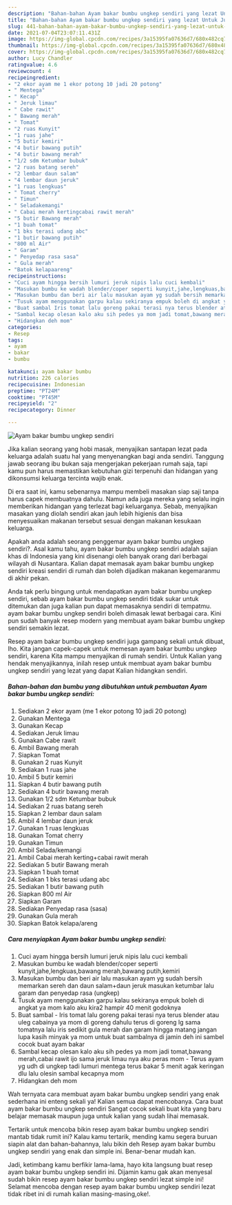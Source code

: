 ```yaml
---
description: "Bahan-bahan Ayam bakar bumbu ungkep sendiri yang lezat Untuk Jualan"
title: "Bahan-bahan Ayam bakar bumbu ungkep sendiri yang lezat Untuk Jualan"
slug: 441-bahan-bahan-ayam-bakar-bumbu-ungkep-sendiri-yang-lezat-untuk-jualan
date: 2021-07-04T23:07:11.431Z
image: https://img-global.cpcdn.com/recipes/3a15395fa07636d7/680x482cq70/ayam-bakar-bumbu-ungkep-sendiri-foto-resep-utama.jpg
thumbnail: https://img-global.cpcdn.com/recipes/3a15395fa07636d7/680x482cq70/ayam-bakar-bumbu-ungkep-sendiri-foto-resep-utama.jpg
cover: https://img-global.cpcdn.com/recipes/3a15395fa07636d7/680x482cq70/ayam-bakar-bumbu-ungkep-sendiri-foto-resep-utama.jpg
author: Lucy Chandler
ratingvalue: 4.6
reviewcount: 4
recipeingredient:
- "2 ekor ayam me 1 ekor potong 10 jadi 20 potong"
- " Mentega"
- " Kecap"
- " Jeruk limau"
- " Cabe rawit"
- " Bawang merah"
- " Tomat"
- "2 ruas Kunyit"
- "1 ruas jahe"
- "5 butir kemiri"
- "4 butir bawang putih"
- "4 butir bawang merah"
- "1/2 sdm Ketumbar bubuk"
- "2 ruas batang sereh"
- "2 lembar daun salam"
- "4 lembar daun jeruk"
- "1 ruas lengkuas"
- " Tomat cherry"
- " Timun"
- " Seladakemangi"
- " Cabai merah kertingcabai rawit merah"
- "5 butir Bawang merah"
- "1 buah tomat"
- "1 bks terasi udang abc"
- "1 butir bawang putih"
- "800 ml Air"
- " Garam"
- " Penyedap rasa sasa"
- " Gula merah"
- "Batok kelapaareng"
recipeinstructions:
- "Cuci ayam hingga bersih lumuri jeruk nipis lalu cuci kembali"
- "Masukan bumbu ke wadah blender/coper seperti kunyit,jahe,lengkuas,bawang merah,bawang putih,kemiri"
- "Masukan bumbu dan beri air lalu masukan ayam yg sudah bersih memarkan sereh dan daun salam+daun jeruk masukan ketumbar lalu garam dan penyedap rasa (ungkep)"
- "Tusuk ayam menggunakan garpu kalau sekiranya empuk boleh di angkat ya mom kalo aku kira2 hampir 40 menit godoknya"
- "Buat sambal Iris tomat lalu goreng pakai terasi nya terus blender atau uleg cabainya ya mom di goreng dahulu terus di goreng lg sama tomatnya lalu iris sedikit gula merah dan garam hingga matang jangan lupa kasih minyak ya mom untuk buat sambalnya di jamin deh ini sambel cocok buat ayam bakar"
- "Sambal kecap olesan kalo aku sih pedes ya mom jadi tomat,bawang merah,cabai rawit ijo sama jeruk limau nya aku peras mom  Terus ayam yg udh di ungkep tadi lumuri mentega terus bakar 5 menit agak keringan dlu lalu olesin sambal kecapnya mom"
- "Hidangkan deh mom"
categories:
- Resep
tags:
- ayam
- bakar
- bumbu

katakunci: ayam bakar bumbu 
nutrition: 226 calories
recipecuisine: Indonesian
preptime: "PT24M"
cooktime: "PT45M"
recipeyield: "2"
recipecategory: Dinner

---
```



![Ayam bakar bumbu ungkep sendiri](https://img-global.cpcdn.com/recipes/3a15395fa07636d7/680x482cq70/ayam-bakar-bumbu-ungkep-sendiri-foto-resep-utama.jpg)

Jika kalian seorang yang hobi masak, menyajikan santapan lezat pada keluarga adalah suatu hal yang menyenangkan bagi anda sendiri. Tanggung jawab seorang ibu bukan saja mengerjakan pekerjaan rumah saja, tapi kamu pun harus memastikan kebutuhan gizi terpenuhi dan hidangan yang dikonsumsi keluarga tercinta wajib enak.

Di era  saat ini, kamu sebenarnya mampu membeli masakan siap saji tanpa harus capek membuatnya dahulu. Namun ada juga mereka yang selalu ingin memberikan hidangan yang terlezat bagi keluarganya. Sebab, menyajikan masakan yang diolah sendiri akan jauh lebih higienis dan bisa menyesuaikan makanan tersebut sesuai dengan makanan kesukaan keluarga. 



Apakah anda adalah seorang penggemar ayam bakar bumbu ungkep sendiri?. Asal kamu tahu, ayam bakar bumbu ungkep sendiri adalah sajian khas di Indonesia yang kini disenangi oleh banyak orang dari berbagai wilayah di Nusantara. Kalian dapat memasak ayam bakar bumbu ungkep sendiri kreasi sendiri di rumah dan boleh dijadikan makanan kegemaranmu di akhir pekan.

Anda tak perlu bingung untuk mendapatkan ayam bakar bumbu ungkep sendiri, sebab ayam bakar bumbu ungkep sendiri tidak sukar untuk ditemukan dan juga kalian pun dapat memasaknya sendiri di tempatmu. ayam bakar bumbu ungkep sendiri boleh dimasak lewat berbagai cara. Kini pun sudah banyak resep modern yang membuat ayam bakar bumbu ungkep sendiri semakin lezat.

Resep ayam bakar bumbu ungkep sendiri juga gampang sekali untuk dibuat, lho. Kita jangan capek-capek untuk memesan ayam bakar bumbu ungkep sendiri, karena Kita mampu menyajikan di rumah sendiri. Untuk Kalian yang hendak menyajikannya, inilah resep untuk membuat ayam bakar bumbu ungkep sendiri yang lezat yang dapat Kalian hidangkan sendiri.

<!--inarticleads1-->

##### Bahan-bahan dan bumbu yang dibutuhkan untuk pembuatan Ayam bakar bumbu ungkep sendiri:

1. Sediakan 2 ekor ayam (me 1 ekor potong 10 jadi 20 potong)
1. Gunakan  Mentega
1. Gunakan  Kecap
1. Sediakan  Jeruk limau
1. Gunakan  Cabe rawit
1. Ambil  Bawang merah
1. Siapkan  Tomat
1. Gunakan 2 ruas Kunyit
1. Sediakan 1 ruas jahe
1. Ambil 5 butir kemiri
1. Siapkan 4 butir bawang putih
1. Sediakan 4 butir bawang merah
1. Gunakan 1/2 sdm Ketumbar bubuk
1. Sediakan 2 ruas batang sereh
1. Siapkan 2 lembar daun salam
1. Ambil 4 lembar daun jeruk
1. Gunakan 1 ruas lengkuas
1. Gunakan  Tomat cherry
1. Gunakan  Timun
1. Ambil  Selada/kemangi
1. Ambil  Cabai merah kerting+cabai rawit merah
1. Sediakan 5 butir Bawang merah
1. Siapkan 1 buah tomat
1. Sediakan 1 bks terasi udang abc
1. Sediakan 1 butir bawang putih
1. Siapkan 800 ml Air
1. Siapkan  Garam
1. Sediakan  Penyedap rasa (sasa)
1. Gunakan  Gula merah
1. Siapkan Batok kelapa/areng




<!--inarticleads2-->

##### Cara menyiapkan Ayam bakar bumbu ungkep sendiri:

1. Cuci ayam hingga bersih lumuri jeruk nipis lalu cuci kembali
1. Masukan bumbu ke wadah blender/coper seperti kunyit,jahe,lengkuas,bawang merah,bawang putih,kemiri
1. Masukan bumbu dan beri air lalu masukan ayam yg sudah bersih memarkan sereh dan daun salam+daun jeruk masukan ketumbar lalu garam dan penyedap rasa (ungkep)
1. Tusuk ayam menggunakan garpu kalau sekiranya empuk boleh di angkat ya mom kalo aku kira2 hampir 40 menit godoknya
1. Buat sambal - Iris tomat lalu goreng pakai terasi nya terus blender atau uleg cabainya ya mom di goreng dahulu terus di goreng lg sama tomatnya lalu iris sedikit gula merah dan garam hingga matang jangan lupa kasih minyak ya mom untuk buat sambalnya di jamin deh ini sambel cocok buat ayam bakar
1. Sambal kecap olesan kalo aku sih pedes ya mom jadi tomat,bawang merah,cabai rawit ijo sama jeruk limau nya aku peras mom  - Terus ayam yg udh di ungkep tadi lumuri mentega terus bakar 5 menit agak keringan dlu lalu olesin sambal kecapnya mom
1. Hidangkan deh mom




Wah ternyata cara membuat ayam bakar bumbu ungkep sendiri yang enak sederhana ini enteng sekali ya! Kalian semua dapat mencobanya. Cara buat ayam bakar bumbu ungkep sendiri Sangat cocok sekali buat kita yang baru belajar memasak maupun juga untuk kalian yang sudah lihai memasak.

Tertarik untuk mencoba bikin resep ayam bakar bumbu ungkep sendiri mantab tidak rumit ini? Kalau kamu tertarik, mending kamu segera buruan siapin alat dan bahan-bahannya, lalu bikin deh Resep ayam bakar bumbu ungkep sendiri yang enak dan simple ini. Benar-benar mudah kan. 

Jadi, ketimbang kamu berfikir lama-lama, hayo kita langsung buat resep ayam bakar bumbu ungkep sendiri ini. Dijamin kamu gak akan menyesal sudah bikin resep ayam bakar bumbu ungkep sendiri lezat simple ini! Selamat mencoba dengan resep ayam bakar bumbu ungkep sendiri lezat tidak ribet ini di rumah kalian masing-masing,oke!.

